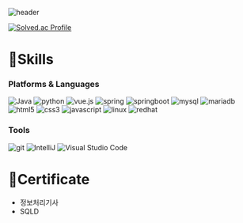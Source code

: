 ![header](https://capsule-render.vercel.app/api?type=Cylinder&color=auto&height=250&section=header&text=capsule%20render&fontSize=80)

[![Solved.ac Profile](http://mazassumnida.wtf/api/v2/generate_badge?boj=happyalsrn)](https://solved.ac/happyalsrn/)


# 💪Skills
### Platforms & Languages
![Java](https://img.shields.io/badge/Java-007396.svg?&style=for-the-badge&logo=Java&logoColor=white)
![python](https://img.shields.io/badge/python-3776AB.svg?&style=for-the-badge&logo=python&logoColor=white)
![vue.js](https://img.shields.io/badge/vuedotjs-4FC08D.svg?&style=for-the-badge&logo=vuedotjs&logoColor=white)
![spring](https://img.shields.io/badge/spring-6DB33F.svg?&style=for-the-badge&logo=spring&logoColor=white)
![springboot](https://img.shields.io/badge/springboot-6DB33F.svg?&style=for-the-badge&logo=springboot&logoColor=white)
![mysql](https://img.shields.io/badge/mysql-4479A1.svg?&style=for-the-badge&logo=mysql&logoColor=white)
![mariadb](https://img.shields.io/badge/mariadb-003545.svg?&style=for-the-badge&logo=mariadb&logoColor=white)<br>
![html5](https://img.shields.io/badge/html5-E34F26.svg?&style=for-the-badge&logo=html5&logoColor=white)
![css3](https://img.shields.io/badge/css3-1572B6.svg?&style=for-the-badge&logo=css3&logoColor=white)
![javascript](https://img.shields.io/badge/javascript-F7DF1E.svg?&style=for-the-badge&logo=javascript&logoColor=white)
![linux](https://img.shields.io/badge/linux-FCC624.svg?&style=for-the-badge&logo=linux&logoColor=white)
![redhat](https://img.shields.io/badge/redhat-EE0000.svg?&style=for-the-badge&logo=redhat&logoColor=white)<br>

### Tools
![git](https://img.shields.io/badge/git-F05032.svg?&style=for-the-badge&logo=git&logoColor=white)
![IntelliJ](https://img.shields.io/badge/intellij%20idea-000000.svg?&style=for-the-badge&logo=Eclipse%20IDE&logoColor=white)
![Visual Studio Code](https://img.shields.io/badge/Visual%20Studio%20Code-007ACC.svg?&style=for-the-badge&logo=Visual%20Studio%20Code&logoColor=white)


# 🪪Certificate 
- 정보처리기사
- SQLD 



<!-- ![로고명](https://img.shields.io/badge/로고명-원하는색상코드.svg?&style=for-the-badge&logo=로고명&logoColor=로고색상) -->
